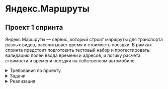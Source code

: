# Яндекс.Маршруты

 ## Проект 1 спринта 

Яндекс Маршруты — сервис, который строит маршруты для транспорта разных видов, рассчитывает время и стоимость поездки. 
В рамках спринта предстоит подготовить тестовый набор и протестировать: валидацию полей ввода времени и адресов, и логику расчета стоимости и времени поездки на собственном автомобиле.

<details> <summary> Требования по проекту </summary>


 #### Общее описание. 
Яндекс.Маршруты — сервис, который строит маршруты для транспорта разных видов. Рассчитывает время и стоимость поездки.
Чтобы построить маршрут пользователь вводит время отправления, улицу и номер дома. Пользователь может выбрать несколько режимов передвижения по маршруту: «Оптимальный», «Быстрый», «Свой».

#### Макеты.
![image](https://github.com/Ildar050/Yandex_Marshruty/blob/main/assets/m1.jpg)
![image](https://github.com/Ildar050/Yandex_Marshruty/blob/main/assets/m2.jpg)
![image](https://github.com/Ildar050/Yandex_Marshruty/blob/main/assets/m3.jpg)

#### Описание работы интерфейса.
В интерфейсе есть поля «Время начала поездки», «Откуда», «Куда». Переключатели режимов маршрута: «Оптимальный», «Быстрый» и «Свой», а также переключатели видов транспорта: свой автомобиль, каршеринг, такси, самокат, велосипед и пешком.
В стартовом состоянии поля «Время начала поездки», «Откуда» и «Куда» пустые. Режимы маршрутов «Оптимальный», «Быстрый и «Свой» не выбраны; панель переключения видов транспорта неактивна.

#### "Режим "Оптимальный" и "Быстрый".
Если выбрать режим «Оптимальный» или «Быстрый», система автоматически назначит вид транспорта; построится маршрут; отобразится время и стоимость поездки. Выбрать транспорт в этих режимах нельзя — панель видов транспорта неактивна.

#### "Свой".
Если выбрать режим «Свой», панель видов транспорта активна — можно выбрать вид транспорта: Собственный автомобиль, Пешком, Такси, Велосипед, Самокат, Каршеринг. Под каждый вид транспорта строится маршрут; рассчитывается время и стоимость поездки. 
Если сменить вид транспорта или поменять значение в любом поле, маршрут перестроится; время и стоимость поездки пересчитается.

#### Требования к валидации данных в полях.
Валидация полей срабатывает, если фокус уходит из поля. 

Фокус — это состояние элемента интерфейса, когда элемент активен. К нему относятся все действия пользователя. 

Поле ввода часов: Формат 24 часа. Нули перед однозначным числом система выставляет автоматически. Например, 09. Корректны только целые числа от 0 до 23 включительно. При некорректном вводе подсвечивается красным, ошибка «Вы ввели некорректное время». 

Поле ввода минут: Только целые числа. Нули перед однозначным числом система выставляет автоматически. Например, 09. При некорректном вводе подсвечивается красным, ошибка «Вы ввели некорректное время».

Поле ввода адреса (для полей «Откуда» и «Куда»): Только фиксированные адреса из списка (см. пункт требований «Доступные адреса»). Пробелы до и после адреса удаляются при снятии фокуса. При некорректном вводе подсвечивается красным, ошибка «Вы ввели некорректный адрес».

#### Логика расчета маршрута.
Если время начала поездки и адреса заполнены валидными данными, на карте отображаются точки А и В. Если поле «Откуда» заполнено невалидными данными, точка А не отображается. Если поле «Куда» заполнено невалидными данными, точка В не отображается.

На данный момент система построит маршрут только по следующим адресам:

Усачева, 3; Комсомольский проспект, 18; Зубовский бульвар, 37; 
М. Пироговская, 25; Хамовнический Вал, 34; Фрунзенская набережная, 46; 3-я Фрунзенская улица, 12.

Функционал будет дорабатываться, чтобы в будущем можно было вводить любые существующие на карте адреса.

#### Подробнее про логику расчета маршрута.
Система получает данные о начале поездки, точке А и точке В. После этого рассчитывает продолжительность и стоимость поездки по определённому алгоритму.

Стоимость и время поездки зависят от скорости и длины маршрута.
Скорость зависит от времени начала поездки.
Длина маршрута – от точек А и Б на карте и построенного маршрута.

Расчёт времени поездки происходит по формуле: 

t = S/V

Расчёт стоимости поездки происходит по формуле:

Р (итоговая) = S * P (за километр) ИЛИ t * P (за время).

Яндекс Маршруты рассчитывают время и стоимость поездки, в том числе на своем автомобиле. По стоимости указано, что за 1 км. расход составляет 20 руб.


#### Матрица значений скорости и стоимости в зависимости от вида транспорта.

Расстояние, скорость и стоимость за минуту или километр можно получить из таблиц. Этих данных достаточно, чтобы рассчитать время и стоимость поездки для каждого вида транспорта.


| Вид транспорта      |        Скорость        | Стоимость |
| ------------ | :----------------: | ----: |
| Пешком    |  Средняя скорость 4 км/ч   | 0 р / км |
| Шеринг самокатов    | Средняя скорость 10 км/ч |   5,5 р / км |
| Шеринг велосипедов |     Средняя скорость 12 км/ч     |    3 р / км |
|Каршеринг|см. Таблицу «Средняя скорость автомобиля»|9 р / мин|
|Такси|см. Таблицу «Средняя скорость такси»|11 р / мин|
|Собственное авто|см. Таблицу «Средняя скорость автомобиля»|20 р / км|


#### Матрица значений средней скорости автомобиля в зависимости от времени суток поездки
| Время суток | Средняя скорость автомобиля |
| ----------- | :-------------------------: |
| 00:01-08:00 |           45 км/ч           |
| 08:01-12:00 |           30 км/ч           |
| 12:01-18:00 |           40 км/ч           |
| 18:01-22:00 |           25 км/ч           |
| 22:01-00:00 |           45 км/ч           |

#### Матрица расстояний между адресами для автомобильных дорог, в километрах
| Адрес | Усачева, 3 | Комсомольский проспект, 18 | Зубовский бульвар, 37 |Хамовнический Вал, 34
| ------|:---:|:-------:|:---------:|:---------:|
| Усачева, 3 |0 |1.4|1.5|2.6
| Комсомольский проспект, 18|1.4|0|2.9|2.3
| Зубовский бульвар, 37|1.4|1.5|0|3.8
| Хамовнический Вал, 34 |1.5|1.5|2.4|0

#### Алгоритм выбора скорости автомобиля в зависимости от времени поездки

Чтобы рассчитать время и стоимость маршрута, тестировщикам доступны таблицы со скоростью движения разных видов транспорта в разное время суток. 

Если взять такие тестовые значения, что поездка захватит несколько временных интервалов, алгоритм выберет скорость автомобиля из того диапазона, в котором поездка началась

 </details>

 <details> <summary> Задачи </summary>

1. Провести тест-анализ требований на валидацию полей.
2. Создать набор тест-кейсов на проверку валидации полей формы Яндекс Маршрутов. Применить техники тест-дизайна: классы эквивалентности и граничные значения.
3. Протестировать валидацию полей и завести баг-репорты, если есть баги.
4. Провести тест-анализ требований расчёта времени и стоимости маршрута на собственном автомобиле. 
5. Применить технику тест-дизайна «Классы эквивалентности» и создать набор тест-кейсов на проверку правильности расчета времени и стоимости поездки на собственном автомобиле.
6. Протестировать расчеты и завести баг-репорты, если есть баги.
 
  </details>

 <details> <summary> Реализация </summary> 
 
 ### Тестовая документация включающая в себя: Тест-анализ, Классы эквивалентности и граничные значения, Тест-кейсы, Баг-репорты.

  [Проект 1 спринта](https://docs.google.com/spreadsheets/d/1rWzQs96ot4CXB1geR6YU4wnvvPzNokVEJbn--QOsTng/edit?usp=sharing)

 </details>